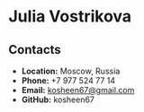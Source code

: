 # Julia Vostrikova
## Contacts
+ **Location:** Moscow, Russia
+ **Phone:** +7 977 524 77 14
+ **Email:** kosheen67@gmail.com
+ **GitHub:** kosheen67